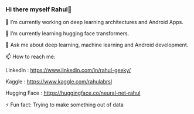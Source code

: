 ### Hi there myself Rahul👋
🔭 I’m currently working on deep learning architectures and Android Apps.

🌱 I’m currently learning hugging face transformers.

💬 Ask me about deep learning, machine learning and Android development.

📫 How to reach me: 

Linkedin : https://www.linkedin.com/in/rahul-geeky/
        
Kaggle : https://www.kaggle.com/rahulabrsl

Hugging Face : https://huggingface.co/neural-net-rahul

⚡ Fun fact: Trying to make something out of data

<!--
**Neural-Net-Rahul/Neural-Net-Rahul** is a ✨ _special_ ✨ repository because its `README.md` (this file) appears on your GitHub profile.

Here are some ideas to get you started:

- 🔭 I’m currently working on ...
- 🌱 I’m currently learning ...
- 👯 I’m looking to collaborate on ...
- 🤔 I’m looking for help with ...
- 💬 Ask me about ...
- 📫 How to reach me: ...
- 😄 Pronouns: ...
- ⚡ Fun fact: ...
-->
